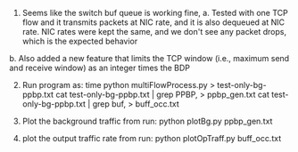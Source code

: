 1. Seems like the switch buf queue is working fine,
  a. Tested with one TCP flow and it transmits packets at NIC rate, and it is also dequeued at NIC rate.
     NIC rates were kept the same, and we don't see any packet drops, which is the expected behavior

  b. Also added a new feature that limits the TCP window (i.e., maximum send and receive window) as
     an integer times the BDP


2. Run program as:
time python multiFlowProcess.py > test-only-bg-ppbp.txt
cat test-only-bg-ppbp.txt | grep PPBP, > ppbp_gen.txt
cat test-only-bg-ppbp.txt | grep buf, > buff_occ.txt

3. Plot the background traffic from run:
python plotBg.py ppbp_gen.txt

4. plot the output traffic rate from run:
python plotOpTraff.py buff_occ.txt
